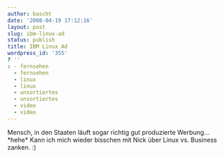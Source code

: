 ```yaml
---
author: bascht
date: '2008-04-19 17:12:16'
layout: post
slug: ibm-linux-ad
status: publish
title: IBM Linux Ad
wordpress_id: '355'
? ''
: - fernsehen
  - fernsehen
  - linux
  - linux
  - unsortiertes
  - unsortiertes
  - video
  - video
---
```


Mensch, in den Staaten läuft sogar richtig gut produzierte
Werbung... \*hehe\* Kann ich mich wieder bisschen mit Nick über
Linux vs. Business zanken. :)


